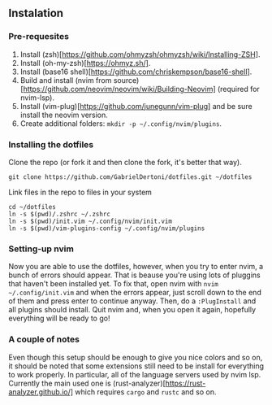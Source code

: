 
## Instalation

### Pre-requesites
1. Install (zsh)[https://github.com/ohmyzsh/ohmyzsh/wiki/Installing-ZSH].
2. Install (oh-my-zsh)[https://ohmyz.sh/].
3. Install (base16 shell)[https://github.com/chriskempson/base16-shell].
4. Build and install (nvim from source)[https://github.com/neovim/neovim/wiki/Building-Neovim]
   (required for nvim-lsp).
5. Install (vim-plug)[https://github.com/junegunn/vim-plug] and be sure install
   the neovim version.
5. Create additional folders: `mkdir -p ~/.config/nvim/plugins`.

### Installing the dotfiles
Clone the repo (or fork it and then clone the fork, it's better that way).
```
git clone https://github.com/GabrielDertoni/dotfiles.git ~/dotfiles
```

Link files in the repo to files in your system
```
cd ~/dotfiles
ln -s $(pwd)/.zshrc ~/.zshrc
ln -s $(pwd)/init.vim ~/.config/nvim/init.vim
ln -s $(pwd)/vim-plugins-config ~/.config/nvim/plugins
```

### Setting-up nvim

Now you are able to use the dotfiles, however, when you try to enter nvim, a
bunch of errors should appear. That is beause you're using lots of pluggins that
haven't been installed yet. To fix that, open nvim with `nvim ~/.config/init.vim`
and when the errors appear, just scroll down to the end of them and press enter
to continue anyway. Then, do a `:PlugInstall` and all plugins should install.
Quit nvim and, when you open it again, hopefully everything will be ready to go!

### A couple of notes

Even though this setup should be enough to give you nice colors and so on, it
should be noted that some extensions still need to be install for everything to
work properly. In particular, all of the language servers used by nvim lsp.
Currently the main used one is (rust-analyzer)[https://rust-analyzer.github.io/]
which requires `cargo` and `rustc` and so on.

